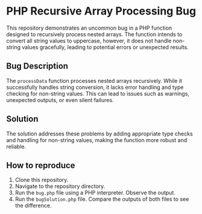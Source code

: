 # PHP Recursive Array Processing Bug

This repository demonstrates an uncommon bug in a PHP function designed to recursively process nested arrays. The function intends to convert all string values to uppercase, however, it does not handle non-string values gracefully, leading to potential errors or unexpected results.

## Bug Description

The `processData` function processes nested arrays recursively. While it successfully handles string conversion, it lacks error handling and type checking for non-string values. This can lead to issues such as warnings, unexpected outputs, or even silent failures.

## Solution

The solution addresses these problems by adding appropriate type checks and handling for non-string values, making the function more robust and reliable.

## How to reproduce

1. Clone this repository.
2. Navigate to the repository directory.
3. Run the `bug.php` file using a PHP interpreter. Observe the output.
4. Run the `bugSolution.php` file. Compare the outputs of both files to see the difference.

